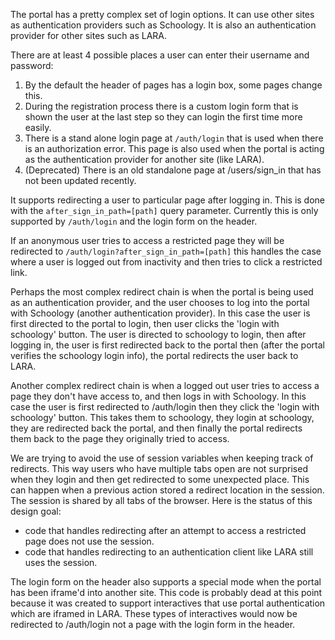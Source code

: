 The portal has a pretty complex set of login options.
It can use other sites as authentication providers such as Schoology. It is also an
authentication provider for other sites such as LARA.

There are at least 4 possible places a user can enter their username and password:

1. By the default the header of pages has a login box, some pages change this.
2. During the registration process there is a custom login form that is shown the user at
the last step so they can login the first time more easily.
3. There is a stand alone login page at `/auth/login` that is used when there is an
authorization error. This page is also used when the portal is acting as the
authentication provider for another site (like LARA).
4. (Deprecated) There is an old standalone page at /users/sign_in that has not been
updated recently.

It supports redirecting a user to particular page after logging in. This is done with
the `after_sign_in_path=[path]` query parameter. Currently this is only supported by
`/auth/login` and the login form on the header.

If an anonymous user tries to access a restricted page they will be redirected to
`/auth/login?after_sign_in_path=[path]` this handles the case where a user is logged out
from inactivity and then tries to click a restricted link.

Perhaps the most complex redirect chain is when the portal is being used as an
authentication provider, and the user chooses to log into the portal with Schoology
(another authentication provider).  In this case the user is first directed to the portal
to login, then user clicks the 'login with schoology' button. The user is directed to
schoology to login, then after logging in, the user is first redirected back to the portal
then (after the portal verifies the schoology login info), the portal redirects the user
back to LARA.

Another complex redirect chain is when a logged out user tries to access a page they
don't have access to, and then logs in with Schoology.  In this case the user is first
redirected to /auth/login then they click the 'login with schoology' button. This takes
them to schoology, they login at schoology, they are redirected back the portal, and then
finally the portal redirects them back to the page they originally tried to access.

We are trying to avoid the use of session variables when keeping track of redirects. This
way users who have multiple tabs open are not surprised when they login and then
get redirected to some unexpected place. This can happen when a previous action stored
a redirect location in the session. The session is shared by all tabs of the browser.
Here is the status of this design goal:

- code that handles redirecting after an attempt to access a restricted page does not use
the session.
- code that handles redirecting to an authentication client like LARA still
uses the session.

The login form on the header also supports a special mode when the portal has been
iframe'd into another site. This code is probably dead at this point because it was
created to support interactives that use portal authentication which are iframed in LARA.
These types of interactives would now be redirected to /auth/login not a page with the
login form in the header.
